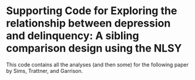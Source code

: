 #  Supporting Code for Exploring the relationship between depression and delinquency: A sibling comparison design using the NLSY

This code contains all the analyses (and then some) for the following paper by Sims, Trattner, and Garrison.
